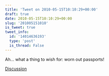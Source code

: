 ```yaml
---
title: 'Tweet on 2010-05-15T10:10:29+00:00'
draft: true
date: 2010-05-15T10:10:29+00:00
slug: '201005151010'
is_tweet: true
tweet_info:
  id: '14014636193'
  type: 'post'
  is_thread: False
---
```




Ah... what a thing to wish for: worn out passports!

[Discussion](https://x.com/sytelus/status/14014636193)
